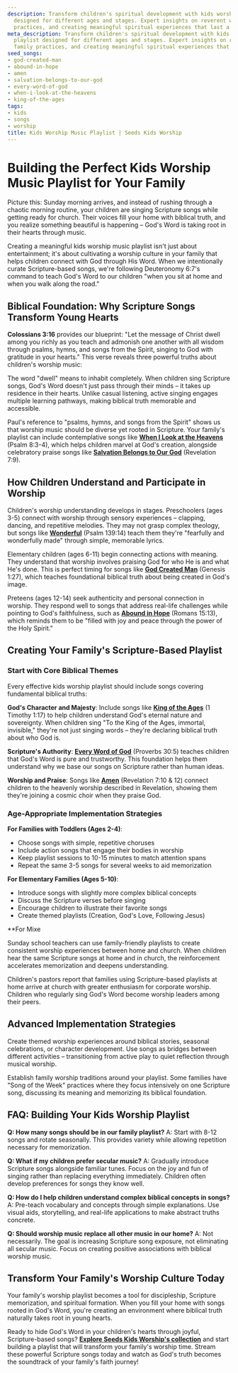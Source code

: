 ```yaml
---
description: Transform children's spiritual development with kids worship music playlist
  designed for different ages and stages. Expert insights on reverent worship, family
  practices, and creating meaningful spiritual experiences that last a lifetime.
meta_description: Transform children's spiritual development with kids worship music
  playlist designed for different ages and stages. Expert insights on reverent worship,
  family practices, and creating meaningful spiritual experiences that last a lifetime.
seed_songs:
- god-created-man
- abound-in-hope
- amen
- salvation-belongs-to-our-god
- every-word-of-god
- when-i-look-at-the-heavens
- king-of-the-ages
tags:
- kids
- songs
- worship
title: Kids Worship Music Playlist | Seeds Kids Worship
---
```

# Building the Perfect Kids Worship Music Playlist for Your Family

Picture this: Sunday morning arrives, and instead of rushing through a chaotic morning routine, your children are singing Scripture songs while getting ready for church. Their voices fill your home with biblical truth, and you realize something beautiful is happening – God's Word is taking root in their hearts through music.

Creating a meaningful kids worship music playlist isn't just about entertainment; it's about cultivating a worship culture in your family that helps children connect with God through His Word. When we intentionally curate Scripture-based songs, we're following Deuteronomy 6:7's command to teach God's Word to our children "when you sit at home and when you walk along the road."

## Biblical Foundation: Why Scripture Songs Transform Young Hearts

**Colossians 3:16** provides our blueprint: "Let the message of Christ dwell among you richly as you teach and admonish one another with all wisdom through psalms, hymns, and songs from the Spirit, singing to God with gratitude in your hearts." This verse reveals three powerful truths about children's worship music:

The word "dwell" means to inhabit completely. When children sing Scripture songs, God's Word doesn't just pass through their minds – it takes up residence in their hearts. Unlike casual listening, active singing engages multiple learning pathways, making biblical truth memorable and accessible.

Paul's reference to "psalms, hymns, and songs from the Spirit" shows us that worship music should be diverse yet rooted in Scripture. Your family's playlist can include contemplative songs like **[When I Look at the Heavens](https://seedskidsworship.com/product/when-i-look-at-your-heavens/)** (Psalm 8:3-4), which helps children marvel at God's creation, alongside celebratory praise songs like **[Salvation Belongs to Our God](https://seedskidsworship.com/product/salvation-belongs-to-our-god-revelation-79-2/)** (Revelation 7:9).

## How Children Understand and Participate in Worship

Children's worship understanding develops in stages. Preschoolers (ages 3-5) connect with worship through sensory experiences – clapping, dancing, and repetitive melodies. They may not grasp complex theology, but songs like **[Wonderful](https://seedskidsworship.com/product/wonderful-psalm-13914/)** (Psalm 139:14) teach them they're "fearfully and wonderfully made" through simple, memorable lyrics.

Elementary children (ages 6-11) begin connecting actions with meaning. They understand that worship involves praising God for who He is and what He's done. This is perfect timing for songs like **[God Created Man](https://seedskidsworship.com/product/god-created-man-genesis-127/)** (Genesis 1:27), which teaches foundational biblical truth about being created in God's image.

Preteens (ages 12-14) seek authenticity and personal connection in worship. They respond well to songs that address real-life challenges while pointing to God's faithfulness, such as **[Abound in Hope](https://seedskidsworship.com/product/abound-in-hope-romans-1513/)** (Romans 15:13), which reminds them to be "filled with joy and peace through the power of the Holy Spirit."

## Creating Your Family's Scripture-Based Playlist

### Start with Core Biblical Themes

Every effective kids worship playlist should include songs covering fundamental biblical truths:

**God's Character and Majesty**: Include songs like **[King of the Ages](https://seedskidsworship.com/product/king-of-the-ages-1-timothy-117/)** (1 Timothy 1:17) to help children understand God's eternal nature and sovereignty. When children sing "To the King of the Ages, immortal, invisible," they're not just singing words – they're declaring biblical truth about who God is.

**Scripture's Authority**: **[Every Word of God](https://seedskidsworship.com/product/every-word-of-god-proverbs-305-2/)** (Proverbs 30:5) teaches children that God's Word is pure and trustworthy. This foundation helps them understand why we base our songs on Scripture rather than human ideas.

**Worship and Praise**: Songs like **[Amen](https://seedskidsworship.com/product/seeds-of-praise-vol-3/)** (Revelation 7:10 & 12) connect children to the heavenly worship described in Revelation, showing them they're joining a cosmic choir when they praise God.

### Age-Appropriate Implementation Strategies

**For Families with Toddlers (Ages 2-4)**:
- Choose songs with simple, repetitive choruses
- Include action songs that engage their bodies in worship
- Keep playlist sessions to 10-15 minutes to match attention spans
- Repeat the same 3-5 songs for several weeks to aid memorization

**For Elementary Families (Ages 5-10)**:
- Introduce songs with slightly more complex biblical concepts
- Discuss the Scripture verses before singing
- Encourage children to illustrate their favorite songs
- Create themed playlists (Creation, God's Love, Following Jesus)

**For Mixe

Sunday school teachers can use family-friendly playlists to create consistent worship experiences between home and church. When children hear the same Scripture songs at home and in church, the reinforcement accelerates memorization and deepens understanding.

Children's pastors report that families using Scripture-based playlists at home arrive at church with greater enthusiasm for corporate worship. Children who regularly sing God's Word become worship leaders among their peers.

## Advanced Implementation Strategies

Create themed worship experiences around biblical stories, seasonal celebrations, or character development. Use songs as bridges between different activities – transitioning from active play to quiet reflection through musical worship.

Establish family worship traditions around your playlist. Some families have "Song of the Week" practices where they focus intensively on one Scripture song, discussing its meaning and memorizing its biblical foundation.

## FAQ: Building Your Kids Worship Playlist

**Q: How many songs should be in our family playlist?**
A: Start with 8-12 songs and rotate seasonally. This provides variety while allowing repetition necessary for memorization.

**Q: What if my children prefer secular music?**
A: Gradually introduce Scripture songs alongside familiar tunes. Focus on the joy and fun of singing rather than replacing everything immediately. Children often develop preferences for songs they know well.

**Q: How do I help children understand complex biblical concepts in songs?**
A: Pre-teach vocabulary and concepts through simple explanations. Use visual aids, storytelling, and real-life applications to make abstract truths concrete.

**Q: Should worship music replace all other music in our home?**
A: Not necessarily. The goal is increasing Scripture song exposure, not eliminating all secular music. Focus on creating positive associations with biblical worship music.

## Transform Your Family's Worship Culture Today

Your family's worship playlist becomes a tool for discipleship, Scripture memorization, and spiritual formation. When you fill your home with songs rooted in God's Word, you're creating an environment where biblical truth naturally takes root in young hearts.

Ready to hide God's Word in your children's hearts through joyful, Scripture-based songs? **[Explore Seeds Kids Worship's collection](https://seedskidsworship.com)** and start building a playlist that will transform your family's worship time. Stream these powerful Scripture songs today and watch as God's truth becomes the soundtrack of your family's faith journey!

<script type="application/ld+json">
{
  "@context": "https://schema.org",
  "@type": "Article",
  "headline": "Kids Worship Music Playlist",
  "author": {
    "@type": "Organization",
    "name": "Seeds Kids Worship"
  },
  "publisher": {
    "@type": "Organization",
    "name": "Seeds Kids Worship",
    "logo": {
      "@type": "ImageObject",
      "url": "https://seedskidsworship.com/logo.png"
    }
  },
  "datePublished": "2025-09-05T15:35:52.682184",
  "dateModified": "2025-09-05T15:35:52.682222",
  "description": "Transform children's spiritual development with kids worship music playlist designed for different ages and stages. Expert insights on reverent worship, family ",
  "mainEntityOfPage": {
    "@type": "WebPage",
    "@id": "https://seedskidsworship.com/activities/kids-worship-music-playlist/"
  }
}
</script>

<script type="application/ld+json">
{
  "@context": "https://schema.org",
  "@type": "Product",
  "name": "God Created Man",
  "description": "A scripture song about being created male and female in God's image",
  "url": "https://seedskidsworship.com/product/god-created-man-genesis-127/",
  "brand": {
    "@type": "Brand",
    "name": "Seeds Kids Worship"
  },
  "category": "Children's Christian Music",
  "album": "Hope"
}
</script>

<script type="application/ld+json">
{
  "@context": "https://schema.org",
  "@type": "Product",
  "name": "Abound In Hope",
  "description": "Uplifting song about being filled with joy and peace through the power of the Holy Spirit",
  "url": "https://seedskidsworship.com/product/abound-in-hope-romans-1513/",
  "brand": {
    "@type": "Brand",
    "name": "Seeds Kids Worship"
  },
  "category": "Children's Christian Music",
  "album": "Hope"
}
</script>

<script type="application/ld+json">
{
  "@context": "https://schema.org",
  "@type": "Product",
  "name": "Amen",
  "description": "Worship song of praise declaring salvation belongs to God with heavenly acclamation",
  "url": "https://seedskidsworship.com/product/seeds-of-praise-vol-3/",
  "brand": {
    "@type": "Brand",
    "name
